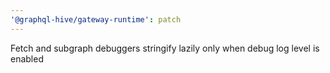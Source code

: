 ```yaml
---
'@graphql-hive/gateway-runtime': patch
---
```


Fetch and subgraph debuggers stringify lazily only when debug log level is enabled
